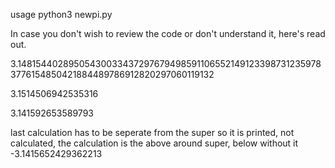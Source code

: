 usage python3 newpi.py

In case you don't wish to review the code or don't understand it, here's read out.

3.148154402895054300334372976794985911065521491233987312359783776154850421884489786912820297060119132

3.1514506942535316

3.141592653589793

last calculation has to be seperate from the super so it is printed, not calculated, the calculation is the above around super, below without it
-3.1415652429362213
